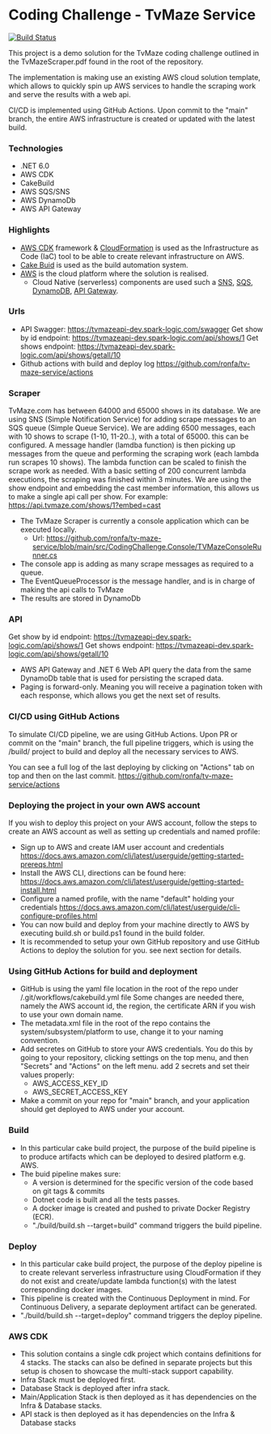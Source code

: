 # Coding Challenge - TvMaze Service 

[![Build Status](https://travis-ci.org/joemccann/dillinger.svg?branch=master)](https://travis-ci.org/joemccann/dillinger)

This project is a demo solution for the TvMaze coding challenge outlined in the TvMazeScraper.pdf found in the root of the repository.

The implementation is making use an existing AWS cloud solution template, which allows to quickly spin up AWS services to handle the scraping work and serve the results with a web api.

CI/CD is implemented using GitHub Actions. Upon commit to the "main" branch, the entire AWS infrastructure is created or updated with the latest build.

### Technologies
* .NET 6.0
* AWS CDK
* CakeBuild
* AWS SQS/SNS
* AWS DynamoDb
* AWS API Gateway

### Highlights

* [AWS CDK](https://aws.amazon.com/cdk/) framework & [CloudFormation](https://aws.amazon.com/cloudformation/) is used as the Infrastructure as Code (IaC) tool to be able to create relevant infrastructure on AWS.
* [Cake Buid](https://cakebuild.net/) is used as the build automation system. 
* [AWS](https://aws.amazon.com/) is the cloud platform where the solution is realised. 
  * Cloud Native (serverless) components are used such a [SNS](https://aws.amazon.com/sns/), [SQS](https://aws.amazon.com/sns/), [DynamoDB](https://aws.amazon.com/dynamodb/), [API Gateway](https://aws.amazon.com/api-gateway/).

### Urls

- API
Swagger: https://tvmazeapi-dev.spark-logic.com/swagger
Get show by id endpoint: https://tvmazeapi-dev.spark-logic.com/api/shows/1
Get shows endpoint: https://tvmazeapi-dev.spark-logic.com/api/shows/getall/10
- Github actions with build and deploy log
https://github.com/ronfa/tv-maze-service/actions 

### Scraper
TvMaze.com has between 64000 and 65000 shows in its database.
We are using SNS (Simple Notification Service) for adding scrape messages to an SQS queue (Simple Queue Service). 
We are adding 6500 messages, each with 10 shows to scrape (1-10, 11-20..), with a total of 65000. this can be configured.
A message handler (lamdba function) is then picking up messages from the queue and performing the scraping work (each lambda run scrapes 10 shows).
The lambda function can  be scaled to finish the scrape work as needed.
With a basic setting of 200 concurrent lambda executions, the scraping was finished within 3 minutes.
We are using the show endpoint and embedding the cast member information, this allows us to make a single api call per show. For example: https://api.tvmaze.com/shows/1?embed=cast

* The TvMaze Scraper is currently a console application which can be executed locally.
  * Url: https://github.com/ronfa/tv-maze-service/blob/main/src/CodingChallenge.Console/TVMazeConsoleRunner.cs
* The console app is adding as many scrape messages as required to a queue.
* The EventQueueProcessor is the message handler, and is in charge of making the api calls to TvMaze
* The results are stored in DynamoDb 

### API
Get show by id endpoint: https://tvmazeapi-dev.spark-logic.com/api/shows/1
Get shows endpoint: https://tvmazeapi-dev.spark-logic.com/api/shows/getall/10

* AWS API Gateway and .NET 6 Web API query the data from the same DynamoDb table that is used for persisting the scraped data.
* Paging is forward-only. Meaning you will receive a pagination token with each response, which allows you get the next set of results. 

### CI/CD using GitHub Actions
To simulate CI/CD pipeline, we are using GitHub Actions.
Upon PR or commit on the "main" branch, the full pipeline triggers, which is using the /build/ project to build and deploy all the necessary services to AWS.

You can see a full log of the last deploying by clicking on "Actions" tab on top and then on the last commit.
https://github.com/ronfa/tv-maze-service/actions 

### Deploying the project in your own AWS account
If you wish to deploy this project on your AWS account, follow the steps to create an AWS account as well as setting up credentials and named profile:

* Sign up to AWS and create IAM user account and credentials https://docs.aws.amazon.com/cli/latest/userguide/getting-started-prereqs.html
* Install the AWS CLI, directions can be found here: https://docs.aws.amazon.com/cli/latest/userguide/getting-started-install.html
* Configure a named profile, with the name "default" holding your credentials https://docs.aws.amazon.com/cli/latest/userguide/cli-configure-profiles.html
* You can now build and deploy from your machine directly to AWS by executing build.sh or build.ps1 found in the build folder.
* It is recommended to setup your own GitHub repository and use GitHub Actions to deploy the solution for you. see next section for details.

### Using GitHub Actions for build and deployment
* GitHub is using the yaml file location in the root of the repo under /.git/workflows/cakebuild.yml file
Some changes are needed there, namely the AWS account id, the region, the certificate ARN if you wish to use your own domain name.
* The metadata.xml file in the root of the repo contains the system/subsystem/platform to use, change it to your naming convention.
* Add secretes on GitHub to store your AWS credentials.
You do this by going to your repository, clicking settings on the top menu, and then "Secrets" and "Actions" on the left menu. add 2 secrets and set their values properly:
  * AWS_ACCESS_KEY_ID
  * AWS_SECRET_ACCESS_KEY
* Make a commit on your repo for "main" branch, and your application should get deployed to AWS under your account.

### Build

* In this particular cake build project, the purpose of the build pipeline is to produce artifacts which can be deployed to desired platform e.g. AWS.
* The buid pipeline makes sure:
  * A version is determined for the specific version of the code based on git tags & commits
  * Dotnet code is built and all the tests passes.
  * A docker image is created and pushed to private Docker Registry (ECR).
  * "./build/build.sh --target=build" command triggers the build pipeline.

### Deploy

* In this particular cake build project, the purpose of the deploy pipeline is to create relevant serverless infrastructure using CloudFormation if they do not exist and create/update lambda function(s) with the latest corresponding docker images. 
* This pipeline is created with the Continuous Deployment in mind. For Continuous Delivery, a separate deployment artifact can be generated.
* "./build/build.sh --target=deploy" command triggers the deploy pipeline.

### AWS CDK

* This solution contains a single cdk project which contains definitions for 4 stacks. The stacks can also be defined in separate projects but this setup is chosen to showcase the multi-stack support capability.
* Infra Stack must be deployed first. 
* Database Stack is deployed after infra stack. 
* Main/Application Stack is then deployed as it has dependencies on the Infra & Database stacks.
* API stack is then deployed as it has dependencies on the Infra & Database stacks
